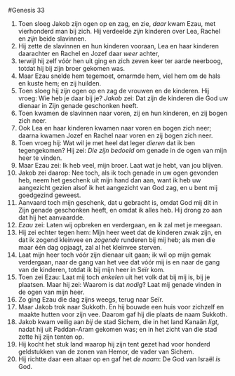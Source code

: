 #Genesis 33
1. Toen sloeg Jakob zijn ogen op en zag, en zie, *daar* kwam Ezau, met vierhonderd man bij zich. Hij verdeelde *zijn* kinderen over Lea, Rachel en *zijn* beide slavinnen.
2. Hij zette de slavinnen en hun kinderen vooraan, Lea en haar kinderen daarachter en Rachel en Jozef daar *weer* achter,
3. terwijl hij zelf vóór hen uit ging en zich zeven keer ter aarde neerboog, totdat hij bij zijn broer gekomen was.
4. Maar Ezau snelde hem tegemoet, omarmde hem, viel hem om de hals en kuste hem; en zij huilden.
5. Toen sloeg hij zijn ogen op en zag de vrouwen en de kinderen. Hij vroeg: Wie heb je daar bij je? *Jakob* zei: Dat zijn de kinderen die God uw dienaar in Zijn genade geschonken heeft.
6. Toen kwamen de slavinnen naar voren, zij en hun kinderen, en zij bogen zich neer.
7. Ook Lea en haar kinderen kwamen naar voren en bogen zich neer; daarna kwamen Jozef en Rachel naar voren en zij bogen zich neer.
8. Toen vroeg hij: Wat wil je met heel dat leger *dieren* dat ik ben tegengekomen? Hij zei: *Die zijn bedoeld* om genade in de ogen van mijn heer te vinden.
9. Maar Ezau zei: Ik heb veel, mijn broer. Laat wat je hebt, van jou blijven.
10. Jakob zei daarop: Nee toch, als ik toch genade in uw ogen gevonden heb, neem het geschenk uit mijn hand dan aan, want ik heb uw aangezicht gezien alsof ik het aangezicht van God zag, en u bent mij goedgezind geweest.
11. Aanvaard toch mijn geschenk, dat u gebracht is, omdat God mij dit in Zijn genade geschonken heeft, en omdat ik alles heb. Hij drong zo aan dat hij het aanvaardde.
12. *Ezau* zei: Laten wij opbreken en verdergaan, en ik zal met je meegaan.
13. Hij zei echter tegen hem: Mijn heer weet dat de kinderen zwak zijn, en dat ik zogend kleinvee en *zogende* runderen bij mij heb; als men die maar één dag opjaagt, zal al het kleinvee sterven.
14. Laat mijn heer toch vóór zijn dienaar uit gaan; ik wil op mijn gemak verdergaan, naar de gang van het vee dat vóór mij is en naar de gang van de kinderen, totdat ik bij mijn heer in Seïr kom.
15. Toen zei Ezau: Laat mij toch *enkelen* uit het volk dat bij mij is, bij je plaatsen. Maar hij zei: Waarom is dat *nodig*? Laat mij genade vinden in de ogen van mijn heer.
16. Zo ging Ezau die dag zijns weegs, terug naar Seïr.
17. Maar Jakob trok naar Sukkoth. En hij bouwde een huis voor zichzelf en maakte hutten voor zijn vee. Daarom gaf hij die plaats de naam Sukkoth.
18. Jakob kwam veilig aan *bij* de stad Sichem, die in het land Kanaän *ligt*, nadat hij uit Paddan-Aram gekomen was; en in het zicht van die stad zette hij zijn tenten op.
19. Hij kocht het stuk land waarop hij zijn tent gezet had voor honderd geldstukken van de zonen van Hemor, de vader van Sichem.
20. Hij richtte daar een altaar op en gaf het *de naam*: De God van Israël *is* God.
